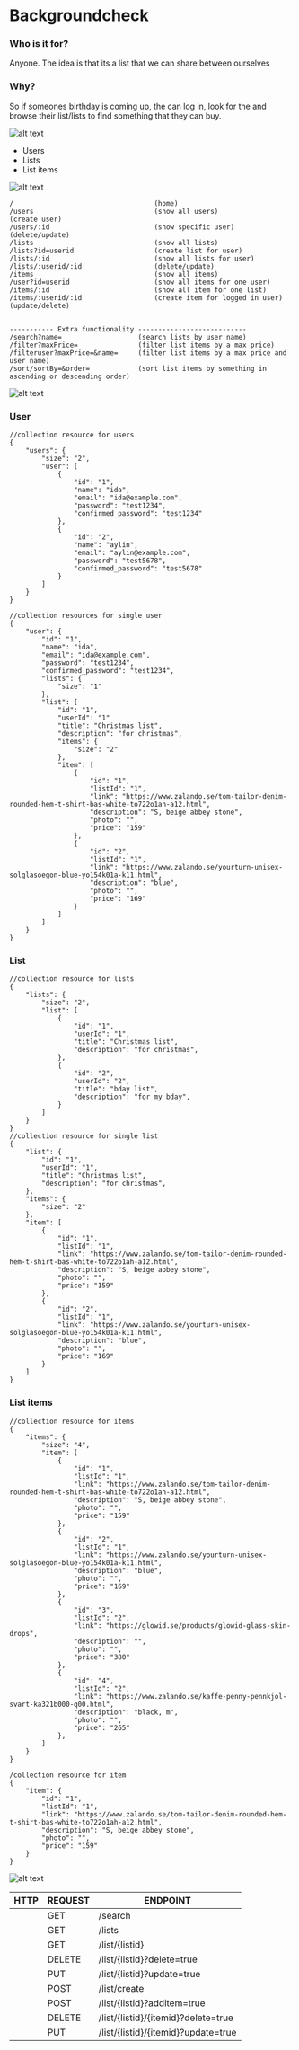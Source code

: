 # Backgroundcheck  
### Who is it for?  
Anyone. The idea is that its a list that we can share between ourselves
### Why?  
So if someones birthday is coming up, the can log in, look for the and browse their list/lists to find something that they can buy.  
  
![alt text](/images/image-1.png)   
+ Users
+ Lists
+ List items
    
  
![alt text](/images/image-2.png)  
```
/                                   (home)
/users                              (show all users)                    (create user)  
/users/:id                          (show specific user)                (delete/update) 
/lists                              (show all lists)            
/lists?id=userid                    (create list for user)
/lists/:id                          (show all lists for user)    
/lists/:userid/:id                  (delete/update)  
/items                              (show all items)            
/user?id=userid                     (show all items for one user)
/items/:id                          (show all item for one list)
/items/:userid/:id                  (create item for logged in user)    (update/delete)

  
----------- Extra functionality ---------------------------
/search?name=                   (search lists by user name)
/filter?maxPrice=               (filter list items by a max price)
/filteruser?maxPrice=&name=     (filter list items by a max price and user name)
/sort/sortBy=&order=            (sort list items by something in ascending or descending order)

```
  
![alt text](/images/image-3.png)  
### User 
```
//collection resource for users
{
    "users": {
        "size": "2",
        "user": [
            {
                "id": "1",
                "name": "ida",
                "email": "ida@example.com",
                "password": "test1234",
                "confirmed_password": "test1234"
            },
            {
                "id": "2",
                "name": "aylin",
                "email": "aylin@example.com",
                "password": "test5678",
                "confirmed_password": "test5678"
            }
        ]
    }
}

//collection resources for single user
{
    "user": {
        "id": "1",
        "name": "ida",
        "email": "ida@example.com",
        "password": "test1234",
        "confirmed_password": "test1234",
        "lists": {
            "size": "1"
        },
        "list": [
            "id": "1",
            "userId": "1"
            "title": "Christmas list",
            "description": "for christmas",
            "items": {
                "size": "2"
            },
            "item": [
                {
                    "id": "1",
                    "listId": "1",
                    "link": "https://www.zalando.se/tom-tailor-denim-rounded-hem-t-shirt-bas-white-to722o1ah-a12.html",
                    "description": "S, beige abbey stone",
                    "photo": "",
                    "price": "159"
                },
                {
                    "id": "2",
                    "listId": "1",
                    "link": "https://www.zalando.se/yourturn-unisex-solglasoegon-blue-yo154k01a-k11.html",
                    "description": "blue",
                    "photo": "",
                    "price": "169"
                }
            ]
        ]
    }
}
```
  
### List  
```
//collection resource for lists
{
    "lists": {
        "size": "2",
        "list": [
            {
                "id": "1",
                "userId": "1",
                "title": "Christmas list",
                "description": "for christmas",
            },
            {
                "id": "2",
                "userId": "2",
                "title": "bday list",
                "description": "for my bday",
            }
        ]
    }
}
//collection resource for single list
{
    "list": {
        "id": "1",
        "userId": "1",
        "title": "Christmas list",
        "description": "for christmas",
    },
    "items": {
        "size": "2"
    },
    "item": [
        {
            "id": "1",
            "listId": "1",
            "link": "https://www.zalando.se/tom-tailor-denim-rounded-hem-t-shirt-bas-white-to722o1ah-a12.html",
            "description": "S, beige abbey stone",
            "photo": "",
            "price": "159"
        },
        {
            "id": "2",
            "listId": "1",
            "link": "https://www.zalando.se/yourturn-unisex-solglasoegon-blue-yo154k01a-k11.html",
            "description": "blue",
            "photo": "",
            "price": "169"
        }
    ]
}
```

### List items
```
//collection resource for items
{
    "items": {
        "size": "4",
        "item": [
            {
                "id": "1",
                "listId": "1",
                "link": "https://www.zalando.se/tom-tailor-denim-rounded-hem-t-shirt-bas-white-to722o1ah-a12.html",
                "description": "S, beige abbey stone",
                "photo": "",
                "price": "159"
            },
            {
                "id": "2",
                "listId": "1",
                "link": "https://www.zalando.se/yourturn-unisex-solglasoegon-blue-yo154k01a-k11.html",
                "description": "blue",
                "photo": "",
                "price": "169"
            },
            {
                "id": "3",
                "listId": "2",
                "link": "https://glowid.se/products/glowid-glass-skin-drops",
                "description": "",
                "photo": "",
                "price": "380"
            },
            {
                "id": "4",
                "listId": "2",
                "link": "https://www.zalando.se/kaffe-penny-pennkjol-svart-ka321b000-q00.html",
                "description": "black, m",
                "photo": "",
                "price": "265"
            },
        ]
    }
}

/collection resource for item
{
    "item": {
        "id": "1",
        "listId": "1",
        "link": "https://www.zalando.se/tom-tailor-denim-rounded-hem-t-shirt-bas-white-to722o1ah-a12.html",
        "description": "S, beige abbey stone",
        "photo": "",
        "price": "159"
    }
}
```

![alt text](/images/image-4.png)  

| HTTP | REQUEST | ENDPOINT                            |
|------|---------|-------------------------------------|
|      | GET     | /search                             |
|      | GET     | /lists                              |
|      | GET     | /list/{listid}                      |
|      | DELETE  | /list/{listid}?delete=true          |
|      | PUT     | /list/{listid}?update=true          |
|      | POST    | /list/create                        |
|      | POST    | /list/{listid}?additem=true         |
|      | DELETE  | /list/{listid}/{itemid}?delete=true |
|      | PUT     | /list/{listid}/{itemid}?update=true |
